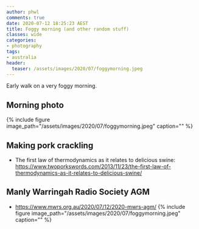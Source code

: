 ```yaml
---
author: phwl
comments: true
date: 2020-07-12 18:25:23 AEST
title: Foggy morning (and other random stuff)
classes: wide
categories:
- photography
tags:
- australia
header:
  teaser: /assets/images/2020/07/foggymorning.jpeg
---
```


Early walk on a very foggy morning.

<!-- more -->

## Morning photo
{% include figure image_path="/assets/images/2020/07/foggymorning.jpeg" caption="" %}

## Making pork crackling
* The first law of thermodynamics as it relates to delicious swine: <https://www.twoporkswords.com/2013/11/23/the-first-law-of-thermodynamics-as-it-relates-to-delicious-swine/>

## Manly Warringah Radio Society AGM
* <https://www.mwrs.org.au/2020/07/12/2020-mwrs-agm/>
{% include figure image_path="/assets/images/2020/07/foggymorning.jpeg" caption="" %}
